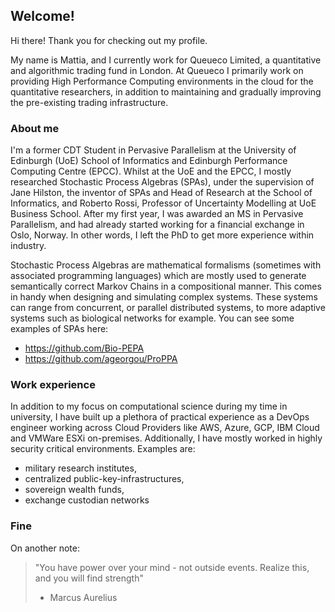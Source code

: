 ## Welcome!

Hi there! Thank you for checking out my profile. 

My name is Mattia, and I currently work for Queueco Limited, a quantitative and algorithmic trading fund in London. At Queueco I primarily work on providing High Performance Computing environments in the cloud for the quantitative researchers, in addition to maintaining and gradually improving the pre-existing trading infrastructure.

### About me

I'm a former CDT Student in Pervasive Parallelism at the University of Edinburgh (UoE) School of Informatics and Edinburgh Performance Computing Centre (EPCC). Whilst at the UoE and the EPCC, I mostly researched Stochastic Process Algebras (SPAs), under the supervision of Jane Hilston, the inventor of SPAs and Head of Research at the School of Informatics, and Roberto Rossi, Professor of Uncertainty Modelling at UoE Business School. After my first year, I was awarded an MS in Pervasive Parallelism, and had already started working for a financial exchange in Oslo, Norway. In other words, I left the PhD to get more experience within industry.

Stochastic Process Algebras are mathematical formalisms (sometimes with associated programming languages) which are mostly used to generate semantically correct Markov Chains in a compositional manner. This comes in handy when designing and simulating complex systems. These systems can range from concurrent, or parallel distributed systems, to more adaptive systems such as biological networks for example. You can see some examples of SPAs here:
- https://github.com/Bio-PEPA 
- https://github.com/ageorgou/ProPPA

### Work experience

In addition to my focus on computational science during my time in university, I have built up a plethora of practical experience as a DevOps engineer working across Cloud Providers like AWS, Azure, GCP, IBM Cloud and VMWare ESXi on-premises. Additionally, I have mostly worked in highly security critical environments. Examples are:
- military research institutes, 
- centralized public-key-infrastructures, 
- sovereign wealth funds,
- exchange custodian networks 

### Fine

On another note:

> "You have power over your mind - not outside events. Realize this, and you will find strength"
> - Marcus Aurelius
